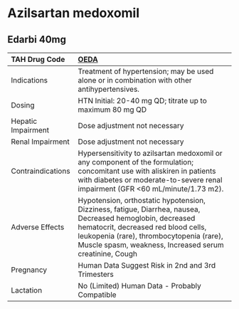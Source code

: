 # Azilsartan medoxomil

## Edarbi 40mg

| TAH Drug Code      | [OEDA](https://www.tahsda.org.tw/drugs/hissearch.php?drug_code=OEDA)                                                                                                                                                                                     |
|:-------------------|:---------------------------------------------------------------------------------------------------------------------------------------------------------------------------------------------------------------------------------------------------------|
| Indications        | Treatment of hypertension; may be used alone or in combination with other antihypertensives.                                                                                                                                                             |
| Dosing             | HTN Initial: 20-40 mg QD; titrate up to maximum 80 mg QD                                                                                                                                                                                                 |
| Hepatic Impairment | Dose adjustment not necessary                                                                                                                                                                                                                            |
| Renal Impairment   | Dose adjustment not necessary                                                                                                                                                                                                                            |
| Contraindications  | Hypersensitivity to azilsartan medoxomil or any component of the formulation; concomitant use with aliskiren in patients with diabetes or moderate-to-severe renal impairment (GFR <60 mL/minute/1.73 m2).                                               |
| Adverse Effects    | Hypotension, orthostatic hypotension, Dizziness, fatigue, Diarrhea, nausea, Decreased hemoglobin, decreased hematocrit, decreased red blood cells, leukopenia (rare), thrombocytopenia (rare), Muscle spasm, weakness, Increased serum creatinine, Cough |
| Pregnancy          | Human Data Suggest Risk in 2nd and 3rd Trimesters                                                                                                                                                                                                        |
| Lactation          | No (Limited) Human Data - Probably Compatible                                                                                                                                                                                                            |


